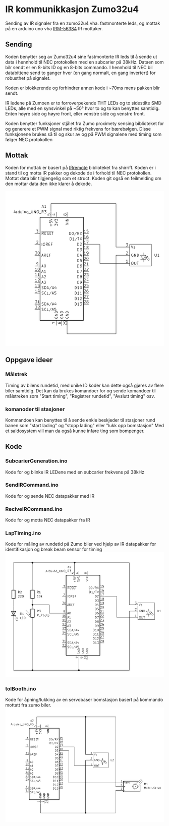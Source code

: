 # IR kommunikkasjon Zumo32u4
Sending av IR signaler fra en zumo32u4 vha. fastmonterte leds, og mottak på en arduino uno vha [IRM-56384](https://datasheet.lcsc.com/lcsc/2201242300_Everlight-Elec-IRM-56384_C72048.pdf) IR mottaker.

## Sending 
Koden benytter seg av Zumo32u4 sine fastmonterte IR leds til å sende ut data i hennhold til NEC protokollen med en subcarier på 38kHz. Dataen som bilr sendt er en 8-bits ID og en 8-bits commando. I hennhold til NEC bil databittene send to ganger hver (en gang normalt, en gang invertert) for robusthet på signalet.

Koden er blokkerende og forhindrer annen kode i ~70ms mens pakken blir sendt.

IR ledene på Zumoen er to forroverpekende THT LEDs og to sidestilte SMD LEDs, alle med en synsvinkel på ~50&deg; hvor to og to kan benyttes samtidig. Enten høyre side og høyre front, eller venstre side og venstre front.

Koden benytter funksjoner stjålet fra Zumo proximety sensing biblioteket for og generere et PWM signal med riktig frekvens for bærebølgen. Disse funksjonene brukes så til og skur av og på PWM signalene med timing som følger NEC protokollen

## Mottak
Koden for mottak er basert på [IRremote](https://github.com/Arduino-IRremote/Arduino-IRremote) biblioteket fra shirriff. Koden er i stand til og motta IR pakker og dekode de i forhold til NEC protokollen. Mottat data blir tilgjengelig som et struct. Koden git også en feilmelding om den mottar data den ikke klarer å dekode.

![image](bilder/Schematic_ReciveIRCommand.png)

## Oppgave ideer
### Målstrek
Timing av bilens rundetid, med unike ID koder kan dette også gjøres av flere biler samtidig. Det kan da brukes komandoer for og sende komandoer til målstreken som "Start timing", "Registrer rundetid", "Avslutt timing" osv.

### komanoder til stasjoner
Kommandoen kan benyttes til å sende enkle beskjeder til stasjoner rund banen som "start lading" og "stopp lading" eller "lukk opp bomstasjon" Med et saldosystem vill man da også kunne inføre ting som bompenger.

## Kode
### SubcarierGeneration.ino
Kode for og blinke IR LEDene med en subcarier frekvens på 38kHz

### SendIRCommand.ino
Kode for og sende NEC datapakker med IR

### ReciveIRCommand.ino
Kode for og motta NEC datapakker fra IR

### LapTiming.ino
Kode for måling av rundetid på Zumo biler ved hjelp av IR datapakker for identifikasjon og break beam sensor for timing
![image](bilder/Schematic_LapTiming.png)

### tolBooth.ino
Kode for åpning/lukking av en servobaser bomstasjon basert på kommando mottatt fra zumo biler.
![image](bilder/Schematic_TolBooth.png)